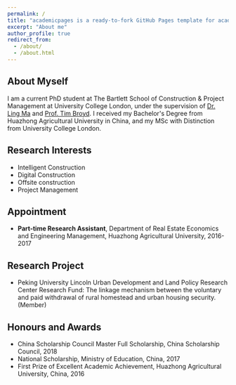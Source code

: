 ```yaml
---
permalink: /
title: "academicpages is a ready-to-fork GitHub Pages template for academic personal websites"
excerpt: "About me"
author_profile: true
redirect_from: 
  - /about/
  - /about.html
---
```


## About Myself

I am a current PhD student at The Bartlett School of Construction & Project Management at University College London, under the supervision of [Dr. Ling Ma](https://www.ucl.ac.uk/bartlett/construction/people/dr-ling-ma) and [Prof. Tim Broyd](https://www.ucl.ac.uk/bartlett/digital/prof-tim-broyd). I received my Bachelor's Degree from Huazhong Agricultural University in China, and my MSc with Distinction from University College London.

## Research Interests

* Intelligent Construction
* Digital Construction
* Offsite construction
* Project Management

## Appointment

* **Part-time Research Assistant**, Department of Real Estate Economics and Engineering Management, Huazhong Agricultural University, 2016-2017

## Research Project

* Peking University Lincoln Urban Development and Land Policy Research Center Research Fund: The linkage mechanism between the voluntary and paid withdrawal of rural homestead and urban housing security. (Member)

## Honours and Awards

* China Scholarship Council Master Full Scholarship, China Scholarship Council, 2018
* National Scholarship, Ministry of Education, China, 2017
* First Prize of Excellent Academic Achievement, Huazhong Agricultural University, China, 2016
